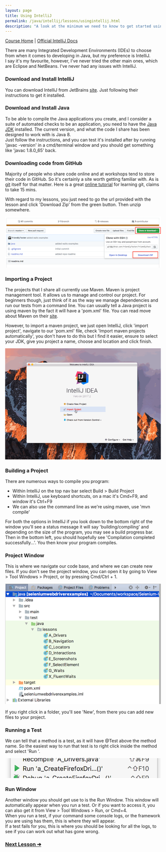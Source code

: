 ```yaml
---
layout: page
title: Using IntelliJ
permalink: /java/intellij/lessons/usingintellij.html
description: "A look at the minimum we need to know to get started using IntelliJ"
---
```

[Course Home](../../course) \| [Official IntelliJ Docs](https://www.jetbrains.com/help/idea/meet-intellij-idea.html)

There are many Integrated Development Environments (IDEs) to choose from when it comes to developing in Java, but my preference is IntelliJ.  
I say it's my favourite, however, I've never tried the other main ones, which are Eclipse and NetBeans. I've never had any issues with IntelliJ.

### Download and Install IntelliJ
You can download IntelliJ from JetBrains [site](https://www.jetbrains.com/idea/download). Just following their instructions to get it installed.

### Download and Install Java
To be able to compile the Java applications you create, and I consider a suite of automated checks to be an application, you need to have the [Java JDK](http://www.oracle.com/technetwork/java/javase/downloads/jdk8-downloads-2133151.html) installed. The current version, and what the code I share has been designed to work with is Java 8.  
Just follow the instructions, and you can test it's installed after by running 'javac -version' in a cmd/terminal window and you should get something like 'javac 1.8.0_65' back.

### Downloading code from GitHub
Majority of people who share code online and at workshops tend to store their code in GitHub. So it's certainly a site worth getting familiar with. As is [git](https://git-scm.com/) itself for that matter. Here is a great [online tutorial](https://try.github.io/levels/1/challenges/1) for learning git, claims to take 15 mins. 

With regard to my lessons, you just need to go the url provided with the lesson and click 'Download Zip' from the green button. Then unzip somewhere.  

![Download Zip](/images/course/gitdownloadzip.png)

### Importing a Project
The projects that I share all currently use Maven. Maven is project management tool. It allows us to manage and control our project. For beginners though, just think of it as the way we manage dependencies and run our tests from a command line. You can usually tell a Java project is using maven by the fact it will have a 'pom.xml' file. You can read move about Maven on their [site](https://maven.apache.org).

However, to import a maven project, we just open IntelliJ, click 'import project', navigate to our 'pom.xml' file, check 'Import maven projects automatically', you don't have to do this but I find it easier, ensure to select your JDK, give you project a name, choose and location and click finish.  

![Import Maven Project with IntelliJ](/images/course/openproject.gif)

### Building a Project
There are numerous ways to compile you program:
* Within IntelliJ on the top nav bar select Build > Build Project
* Within IntelliJ, use keyboard shortcuts, on a mac it's Cmd+F9, and window it's Ctrl+F9
* We can also use the command line as we're using maven, use 'mvn compile'

For both the options in IntelliJ if you look down to the bottom right of the window you'll see a status message it will say 'building/compiling' and depending on the size of the program, you may see a build progress bar.  
Then in the bottom left, you should hopefully see 'Compilation completed successfully...'. You then know your program compiles.

### Project Window
This is where we navigate our code base, and where we can create new files. If you don't see the project window, you can open it by going to View > Tool Windows > Project, or by pressing Cmd/Ctrl + 1.  

![IntelliJ Project Window](/images/course/intellijprojectwindow.png)

If you right click in a folder, you'll see 'New', from there you can add new files to your project.

### Running a Test
We can tell that a method is a test, as it will have @Test above the method name. So the easiest way to run that test is to right click inside the method and select 'Run <method name>'.  

![IntelliJ Run Test](/images/course/intelliruntest.png)

### Run Window
Another window you should get use to is the Run Window. This window will automatically appear when you run a test. Or if you want to access it, you can also get it from View > Tool Windows > Run, or Cmd+4.  
When you run a test, if your command some console logs, or the framework you are using has them, this is where they will appear.  
If a test fails for you, this is where you should be looking for all the logs, to see if you can work out what has gone wrong.

### [Next Lesson &#10132;](../lessons/debugging)